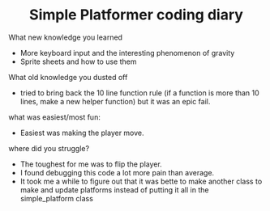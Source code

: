# <center> Simple Platformer coding diary</center>
What new knowledge you learned
* More keyboard input and the interesting phenomenon of gravity
* Sprite sheets and how to use them

What old knowledge you dusted off
* tried to bring back the 10 line function rule (if a function is more than 10 lines, make a new helper function) but it was an epic fail.


what was easiest/most fun:
* Easiest was making the player move. 


where did you struggle?
* The toughest for me was to flip the player. 
* I found debugging this code a lot more pain than average. 
* It took me a while to figure out that it was bette to make another class to make and update platforms instead of putting it all in the simple_platform class